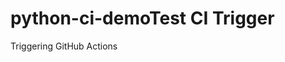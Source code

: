 # python-ci-demoT e s t   C I   T r i g g e r  
 T r i g g e r i n g   G i t H u b   A c t i o n s  
 